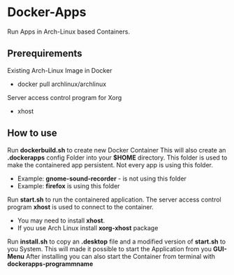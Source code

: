 # Docker-Apps
Run Apps in Arch-Linux based Containers.

## Prerequirements

Existing Arch-Linux Image in Docker

* docker pull archlinux/archlinux

Server access control program for Xorg
* xhost


## How to use

Run **dockerbuild.sh** to create new Docker Container
This will also create an **.dockerapps** config Folder into your **$HOME** directory.
This folder is used to make the containered app persistent.
Not every app is using this folder. 
  * Example: **gnome-sound-recorder** - is not using this folder
  * Example: **firefox** is using this folder


Run **start.sh** to run the containered application.
The server access control program **xhost** is used to connect to the container.
  * You may need to install **xhost**.
  * If you use Arch Linux install **xorg-xhost** package
 
 
Run **install.sh** to copy an **.desktop** file and a modified version of **start.sh** to you System.
This will made it possible to start the Application from you **GUI-Menu**
After installing you can also start the Container from terminal with **dockerapps-programmname**
